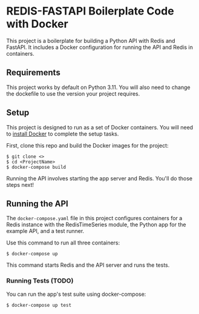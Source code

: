 # REDIS-FASTAPI Boilerplate Code with Docker

This project is a boilerplate for building a Python API with Redis and FastAPI. It
includes a Docker configuration for running the API and Redis in containers.

## Requirements

This project works by default on Python 3.11. You will also need to change the 
dockefile to use the version your project requires.

## Setup

This project is designed to run as a set of Docker containers. You will need to
[install Docker](https://www.docker.com/) to complete the setup tasks.

First, clone this repo and build the Docker images for the project:

    $ git clone <>
    $ cd <ProjectName>
    $ docker-compose build

Running the API involves starting the app server and Redis. You'll do those steps
next!


## Running the API

The `docker-compose.yaml` file in this project configures containers for a Redis
instance with the RedisTimeSeries module, the Python app for the example API,
and a test runner.

Use this command to run all three containers:

    $ docker-compose up

This command starts Redis and the API server and runs the tests.

### Running Tests (TODO)

You can run the app's test suite using docker-compose:

    $ docker-compose up test
